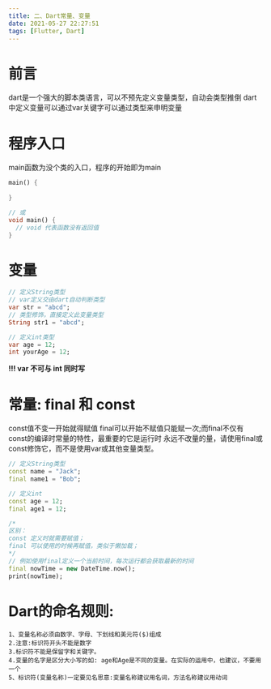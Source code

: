 ```yaml
---
title: 二、Dart常量、变量
date: 2021-05-27 22:27:51
tags: [Flutter, Dart]
---
```

# 前言
dart是一个强大的脚本类语言，可以不预先定义变量类型，自动会类型推倒
dart中定义变量可以通过var关键字可以通过类型来申明变量
<!--more-->

# 程序入口
main函数为没个类的入口，程序的开始即为main
``` dart
main() {
  
}

// 或
void main() {
  // void 代表函数没有返回值
}
```
# 变量
``` dart
// 定义String类型
// var定义交由dart自动判断类型
var str = "abcd";
// 类型修饰，直接定义此变量类型
String str1 = "abcd";

// 定义int类型
var age = 12;
int yourAge = 12;
```
**!!! var 不可与 int 同时写**

# 常量: final 和 const
const值不变一开始就得赋值
final可以开始不赋值只能赋一次;而final不仅有 const的编译时常量的特性，最重要的它是运行时
永远不改量的量，请使用final或const修饰它，而不是使用var或其他变量类型。
``` dart
// 定义String类型
const name = "Jack";
final name1 = "Bob";

// 定义int
const age = 12;
final age1 = 12;

/*
区别：
const 定义时就需要赋值；
final 可以使用的时候再赋值，类似于懒加载；
*/
// 例如使用final定义一个当前时间，每次运行都会获取最新的时间
final nowTime = new DateTime.now();
print(nowTime);

```

# Dart的命名规则:
```
1、变量名称必须由数字、字母、下划线和美元符($)组成
2.注意:标识符开头不能是数字
3.标识符不能是保留字和关键字。
4.变量的名字是区分大小写的如: age和Age是不同的变量。在实际的运用中，也建议，不要用一个
5、标识符(变量名称)一定要见名思意:变量名称建议用名词，方法名称建议用动词
```